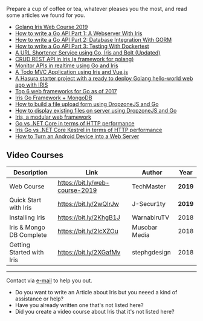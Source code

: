 Prepare a cup of coffee or tea, whatever pleases you the most, and read some articles we found for you.

* [Golang Iris Web Course 2019](https://bit.ly/web-course-2019)
* [How to write a Go API Part 1: A Webserver With Iris](https://bit.ly/32xmf4Q)
* [How to write a Go API Part 2: Database Integration With GORM](https://bit.ly/34PvKxR)
* [How to write a Go API Part 3: Testing With Dockertest](https://bit.ly/2NoZziF)
* [A URL Shortener Service using Go, Iris and Bolt (Updated)](https://bit.ly/2KeP6pE)
* [CRUD REST API in Iris (a framework for golang)](https://bit.ly/2X9EsXl)
* [Monitor APIs in realtime using Go and Iris](https://pusher.com/tutorials/monitor-api-go)
* [A Todo MVC Application using Iris and Vue.js](https://bit.ly/2yjBvoZ)
* [A Hasura starter project with a ready to deploy Golang hello-world web app with IRIS](https://bit.ly/2Kfdsjf)
* [Top 6 web frameworks for Go as of 2017](https://bit.ly/2wMi9YY)
* [Iris Go Framework + MongoDB](https://bit.ly/2WDOsZF)
* [How to build a file upload form using DropzoneJS and Go](https://bit.ly/2ygMMqn)
* [How to display existing files on server using DropzoneJS and Go](https://bit.ly/2yjrckQ)
* [Iris, a modular web framework](https://bit.ly/2KHm6q0)
* [Go vs .NET Core in terms of HTTP performance](https://bit.ly/2Kh7ezl)
* [Iris Go vs .NET Core Kestrel in terms of HTTP performance](https://bit.ly/2yo2v6J)
* [How to Turn an Android Device into a Web Server](https://bit.ly/2Icl5EM)

## Video Courses

| Description | Link | Author | Year |
| -----------|-------------|-------------|-----|
| Web Course | https://bit.ly/web-course-2019 | TechMaster | **2019** |
| Quick Start with Iris | https://bit.ly/2wQIrJw | J-Secur1ty | **2019** |
| Installing Iris | https://bit.ly/2KhgB1J | WarnabiruTV | 2018 |
| Iris & Mongo DB Complete | https://bit.ly/2IcXZOu | Musobar Media | 2018 |
| Getting Started with Iris | https://bit.ly/2XGafMv | stephgdesign | 2018 |

-------

Contact via [e-mail](mailto:kataras2006@hotmail.com?subject=Iris%20Web%20Framework%20Press) to help you out.

- Do you want to write an Article about Iris but you neeed a kind of assistance or help?
- Have you already written one that's not listed here?
- Did you create a video course about Iris that it's not listed here?
